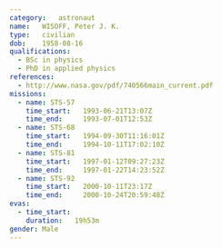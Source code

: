 ```yaml
---
category:	astronaut
name:	WISOFF, Peter J. K.
type:	civilian
dob:	1958-08-16
qualifications:
  - BSc in physics
  - PhD in applied physics
references:
  - http://www.nasa.gov/pdf/740566main_current.pdf
missions:
  - name: STS-57
    time_start:   1993-06-21T13:07Z
    time_end:     1993-07-01T12:53Z
  - name: STS-68
    time_start:   1994-09-30T11:16:01Z
    time_end:     1994-10-11T17:02:10Z
  - name: STS-81
    time_start:   1997-01-12T09:27:23Z
    time_end:     1997-01-22T14:23:52Z
  - name: STS-92
    time_start:   2000-10-11T23:17Z
    time_end:     2000-10-24T20:59:48Z
evas:
  - time_start: 
    duration:   19h53m
gender:	Male
---
```

